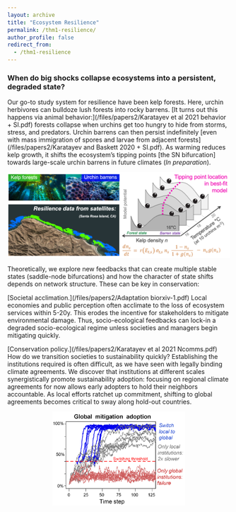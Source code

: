 ```yaml
---
layout: archive
title: "Ecosystem Resilience"
permalink: /thm1-resilience/
author_profile: false
redirect_from:
  - /thm1-resilience
---
```


<h3> When do big shocks collapse ecosystems into a persistent, degraded state? </h3>

Our go-to study system for resilience have been kelp forests. Here, urchin herbivores can bulldoze lush forests into rocky barrens. [It turns out this happens via animal behavior:](/files/papers2/Karatayev et al 2021 behavior + SI.pdf) forests collapse when urchins get too hungry to hide from storms, stress, and predators. Urchin barrens can then persist indefinitely [even with mass immigration of spores and larvae from adjacent forests](/files/papers2/Karatayev and Baskett 2020 + SI.pdf). As warming reduces kelp growth, it shifts the ecosystem’s tipping points [the SN bifurcation] towards large-scale urchin barrens in future climates (_In preparation_).

<p align="center"> <img src="/files/warming tipping points.png" width=600> </p>




Theoretically, we explore new feedbacks that can create multiple stable states (saddle-node bifurcations) and how the character of state shifts depends on network structure. These can be key in conservation:

[Societal acclimation.](/files/papers2/Adaptation biorxiv-1.pdf) Local economies and public perception often acclimate to the loss of ecosystem services within 5-20y. This erodes the incentive for stakeholders to mitigate environmental damage. Thus, socio-ecological feedbacks can lock-in a degraded socio-ecological regime unless societies and managers begin mitigating quickly.

[Conservation policy.](/files/papers2/Karatayev et al 2021 Ncomms.pdf) How do we transition societies to sustainability quickly? Establishing the institutions required is often difficult, as we have seen with legally binding climate agreements. We discover that institutions at different scales synergistically promote sustainability adoption: focusing on regional climate agreements for now allows early adopters to hold their neighbors accountable. As local efforts ratchet up commitment, shifting to global agreements becomes critical to sway along hold-out countries.

<p align="center"> <img src="/files/Hierarchy.png" width=300> </p>
